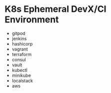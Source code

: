 # K8s Ephemeral DevX/CI Environment

- gitpod
- jenkins
- hashicorp
- vagrant
- terraform
- consul
- vault
- kubectl
- minikube
- localstack
- aws
